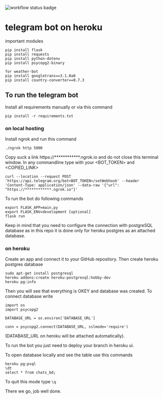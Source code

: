 ![workflow status badge](https://github.com/PolinaChubenko/telegram-webhook/actions/workflows/Telegram-bot/badge.svg)
# telegram bot on heroku
important modules
```
pip install flask
pip install requests
pip install python-dotenv
pip install psycopg2-binary

for weather-bot 
pip install googletrans==3.1.0a0
pip install country-converter==0.7.3 
```

## To run the telegram bot
Install all requirements manually or via this command

```
pip install -r requirements.txt
```

### on local hosting
Install ngrok and run this command
```
./ngrok http 5000
```
Copy suck a link https://************.ngrok.io
and do not close this terminal window. In any commandline type
with your <BOT_TOKEN> and <COPIED_LINK>
```
curl --location --request POST 'https://api.telegram.org/bot<BOT_TOKEN>/setWebhook' --header 'Content-Type: application/json' --data-raw '{"url": "https://************.ngrok.io"}'
```
To run the bot do following commands
```
export FLASK_APP=main.py
export FLASK_ENV=development [optional]
flask run
```
Keep in mind that you need to configure the connection with postgreSQL database
as in this repo it is done only for heroku postgres as an attached database.

### on heroku
Create an app and connect it to your GitHub repository. Then create heroku
postgres database
```
sudo apt-get install postgresql
heroku addons:create heroku-postgresql:hobby-dev
heroku pg:info
```
Then you will see that everything is OKEY and database was created.
To connect database write
```
import os
import psycopg2

DATABASE_URL = os.environ['DATABASE_URL']

conn = psycopg2.connect(DATABASE_URL, sslmode='require')
```
(DATABASE_URL on heroku will be attached automatically).

To run the bot you just need to deploy your branch in heroku ui.

To open database locally and see the table use this commands
```
heroku pg:psql
\dt
select * from chats_bd;
```
To quit this mode type ```\q```

There we go, job well done.

